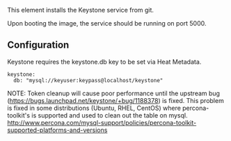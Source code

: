 This element installs the Keystone service from git.

Upon booting the image, the service should be running on port 5000.

Configuration
-------------

Keystone requires the keystone.db key to be set via Heat Metadata.

    keystone:
      db: "mysql://keyuser:keypass@localhost/keystone"


NOTE: Token cleanup will cause poor performance until the upstream
bug (https://bugs.launchpad.net/keystone/+bug/1188378) is fixed. This
problem is fixed in some distributions (Ubuntu, RHEL, CentOS) where
percona-toolkit's is supported and used to clean out the table on mysql.
http://www.percona.com/mysql-support/policies/percona-toolkit-supported-platforms-and-versions
